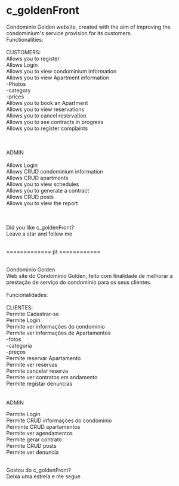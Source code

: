 # c_goldenFront
Condominio Golden website, created with the aim of improving the condominium's service provision for its customers.
<br>
Functionalities:
<br><br>
CUSTOMERS:<br>
Allows you to register<br> 
Allows Login<br> 
Allows you to view condominium information<br>
Allows you to view Apartment information<br>
-Photos<br>
-category<br> 
-prices<br>
Allows you to book an Apartment<br>
Allows you to view reservations<br>
Allows you to cancel reservation<br>
Allows you to see contracts in progress<br>
Allows you to register complaints<br>
<br><br> 

ADMIN<br>
<br>
Allows Login<br>
Allows CRUD condominium information<br>
Allows CRUD apartments<br>
Allows you to view schedules<br>
Allows you to generate a contract<br>
Allows CRUD posts<br>
Allows you to view the report<br>
<br>
<br>

Did you like c_goldenFront?
<br>
Leave a star and follow me
<br>
<br>

============= pt ============ <br><br>

Condominio Golden <br>
Web site do Condominio Golden, feito com finalidade de melhorar a prestação de serviço do condominio para os seus clientes.
<br><br>
Funcionalidades:
<br><br>
CLIENTES:
<br>
Permite Cadastrar-se<br>
Permite Login<br>
Permite ver informações do condominio<br>
Permite ver informações de Apartamentos<br>
-fotos<br>
-categoria<br>
-preços<br>
Permite reservar Apartamento<br>
Permite ver reservas<br>
Permite cancelar reserva<br>
Permite ver contratos em andamento<br>
Permite registar denuncias <br>
<br><br>
ADMIN<br>

Permite Login<br>
Permite CRUD informações do condominio<br>
Perminte CRUD apartamentos<br>
Permite ver agendamentos<br>
Permite gerar contrato<br>
Permite CRUD posts<br>
Permite ver denuncia<br><br>

Gostou do c_goldenFront? <br>
Deixa uma estrela e me segue


